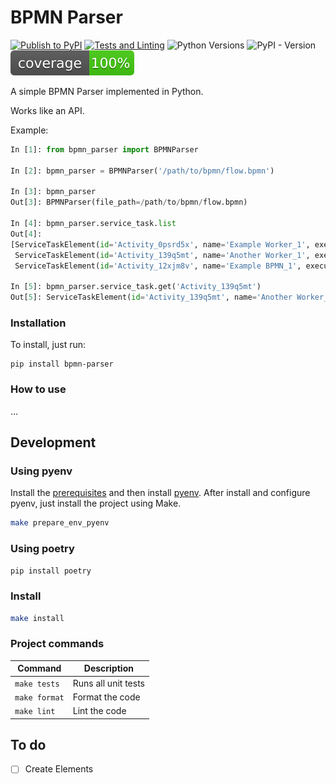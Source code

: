 # BPMN Parser

[![Publish to PyPI](https://github.com/danbailo/bpmn-parser/actions/workflows/publish.yaml/badge.svg?branch=main)](https://github.com/danbailo/bpmn-parser/actions/workflows/publish.yaml)
[![Tests and Linting](https://github.com/danbailo/bpmn-parser/actions/workflows/tests.yaml/badge.svg?branch=main)](https://github.com/danbailo/bpmn-parser/actions/workflows/tests.yaml) ![Python Versions](https://img.shields.io/pypi/pyversions/bpmn-parser?color=g) ![PyPI - Version](https://img.shields.io/pypi/v/bpmn-parser?color=%2334D058&label=pypi%20package) ![Coverage Status](./assets/coverage-badge.svg)

A simple BPMN Parser implemented in Python.

Works like an API.

Example:

```python
In [1]: from bpmn_parser import BPMNParser

In [2]: bpmn_parser = BPMNParser('/path/to/bpmn/flow.bpmn')

In [3]: bpmn_parser
Out[3]: BPMNParser(file_path=/path/to/bpmn/flow.bpmn)

In [4]: bpmn_parser.service_task.list
Out[4]: 
[ServiceTaskElement(id='Activity_0psrd5x', name='Example Worker_1', execution_listeners=[], topic_name='example-worker', type='external'),
 ServiceTaskElement(id='Activity_139q5mt', name='Another Worker_1', execution_listeners=[], topic_name='another-worker', type='external'),
 ServiceTaskElement(id='Activity_12xjm8v', name='Example BPMN_1', execution_listeners=[], topic_name=None, type=None)]

In [5]: bpmn_parser.service_task.get('Activity_139q5mt')
Out[5]: ServiceTaskElement(id='Activity_139q5mt', name='Another Worker_1', execution_listeners=[], topic_name='another-worker', type='external'
```

### Installation

To install, just run:

```
pip install bpmn-parser
```

### How to use
...

## Development

### Using pyenv

Install the [prerequisites](https://github.com/pyenv/pyenv/wiki/Common-build-problems#prerequisites) and then install [pyenv](https://github.com/pyenv/pyenv-installer). After install and configure pyenv, just install the project using Make.

```bash
make prepare_env_pyenv
```

### Using poetry

```bash
pip install poetry
```

### Install

```bash
make install
```

### Project commands

| Command | Description |
|-|-|
| `make tests` | Runs all unit tests |
| `make format` | Format the code |
| `make lint` | Lint the code |


## To do
- [ ] Create Elements